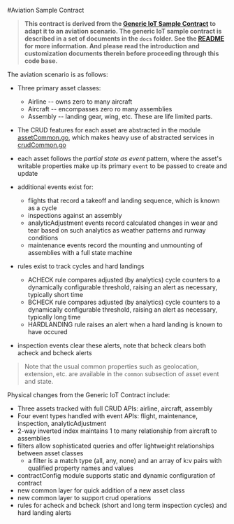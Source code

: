 #Aviation Sample Contract

> **This contract is derived from the [Generic IoT Sample Contract](../iot_sample_contract) to adapt it to an aviation scenario. 
 The generic IoT sample contract is described in a set of documents in the `docs` folder. See the [README](../docs/README.md) for more information. And please read the introduction and customization documents therein before proceeding through this code base.**

The aviation scenario is as follows:

- Three primary asset classes:
    - Airline -- owns zero to many aircraft
    - Aircraft -- encompasses zero ro many assemblies
    - Assembly -- landing gear, wing, etc. These are life limited parts.
- The CRUD features for each asset are abstracted in the module [assetCommon.go](./assetCommon.go), which makes heavy use of abstracted services in [crudCommon.go](./crudCommon.go)  
- each asset follows the *partial state as event* pattern, where the asset's writable properties make up its primary `event` to be passed to create and update
- additional events exist for:
    - flights that record a takeoff and landing sequence, which is known as a cycle
    - inspections against an assembly
    - analyticAdjustment events record calculated changes in wear and tear based on such analytics as weather patterns and runway conditions
    - maintenance events record the mounting and unmounting of assemblies with a full state machine

- rules exist to track cycles and hard landings
    - ACHECK rule compares adjusted (by analytics) cycle counters to a dynamically configurable threshold, raising an alert as necessary, typically short time
    - BCHECK rule compares adjusted (by analytics) cycle counters to a dynamically configurable threshold, raising an alert as necessary, typically long time
    - HARDLANDING rule raises an alert when a hard landing is known to have occured
    
- inspection events clear these alerts, note that bcheck clears both acheck and bcheck alerts

> Note that the usual common properties such as geolocation, extension, etc. are available in the `common` subsection of asset event and state.

Physical changes from the Generic IoT Contract include:

- Three assets tracked with full CRUD APIs: airline, aircraft, assembly
- Four event types handled with event APIs: flight, maintenance, inspection, analyticAdjustment
- 2-way inverted index maintains 1 to many relationship from aircraft to assemblies
- filters allow sophisticated queries and offer lightweight relationships between asset classes
    - a filter is a match type (all, any, none) and an array of k:v pairs with qualified property names and values
- contractConfig module supports static and dynamic configuration of contract
- new common layer for quick addition of a new asset class
- new common layer to support crud operations
- rules for acheck and bcheck (short and long term inspection cycles) and hard landing alerts 